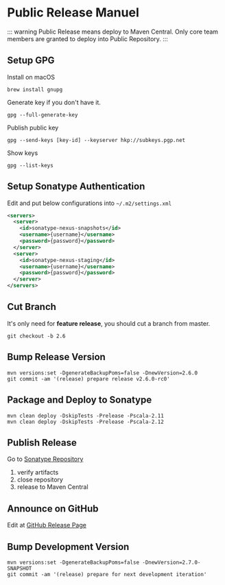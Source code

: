 Public Release Manuel
=====================

::: warning
Public Release means deploy to Maven Central. Only core team members are granted to 
deploy into Public Repository.
:::

## Setup GPG

Install on macOS
```shell script
brew install gnupg
```

Generate key if you don't have it.
```shell script
gpg --full-generate-key
```

Publish public key
```shell script
gpg --send-keys [key-id] --keyserver hkp://subkeys.pgp.net
```

Show keys
```shell script
gpg --list-keys
```

## Setup Sonatype Authentication

Edit and put below configurations into `~/.m2/settings.xml`

```xml
<servers>
  <server>
    <id>sonatype-nexus-snapshots</id>
    <username>{username}</username>
    <password>{password}</password>
  </server>
  <server>
    <id>sonatype-nexus-staging</id>
    <username>{username}</username>
    <password>{password}</password>
  </server>
</servers>
```

## Cut Branch

It's only need for **feature release**, you should cut a branch from master.

```shell script
git checkout -b 2.6
```

## Bump Release Version

```shell script
mvn versions:set -DgenerateBackupPoms=false -DnewVersion=2.6.0
git commit -am '(release) prepare release v2.6.0-rc0'
```

## Package and Deploy to Sonatype

```shell script
mvn clean deploy -DskipTests -Prelease -Pscala-2.11
mvn clean deploy -DskipTests -Prelease -Pscala-2.12
```

## Publish Release

Go to [Sonatype Repository](https://oss.sonatype.org/#stagingRepositories)

1. verify artifacts
2. close repository
3. release to Maven Central

## Announce on GitHub

Edit at [GitHub Release Page](https://github.com/housepower/ClickHouse-Native-JDBC/releases)

## Bump Development Version

```shell script
mvn versions:set -DgenerateBackupPoms=false -DnewVersion=2.7.0-SNAPSHOT
git commit -am '(release) prepare for next development iteration'
```